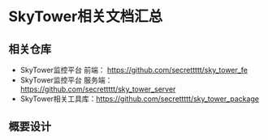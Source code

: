 # SkyTower相关文档汇总
## 相关仓库
- SkyTower监控平台 前端： https://github.com/secrettttt/sky_tower_fe
- SkyTower监控平台 服务端：https://github.com/secrettttt/sky_tower_server
- SkyTower相关工具库：https://github.com/secrettttt/sky_tower_package

## 概要设计
